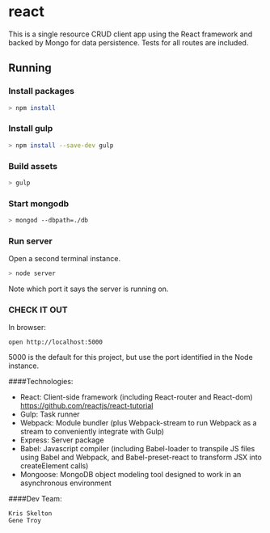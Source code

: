 # react
This is a single resource CRUD client app using the React framework and backed by Mongo for data persistence. Tests for all routes are included.

## Running

### Install packages

```bash
> npm install
```

### Install gulp

```bash
> npm install --save-dev gulp
```

### Build assets

```bash
> gulp
```

### Start mongodb

```bash
> mongod --dbpath=./db
```

### Run server
Open a second terminal instance.
```bash
> node server
```
Note which port it says the server is running on.

### CHECK IT OUT
In browser:
```
open http://localhost:5000
```
5000 is the default for this project, but use the port identified in the Node instance.


####Technologies:

  - React: Client-side framework (including React-router and React-dom) https://github.com/reactjs/react-tutorial
  - Gulp: Task runner
  - Webpack: Module bundler (plus Webpack-stream to run Webpack as a stream to conveniently integrate with Gulp)
  - Express: Server package  
  - Babel: Javascript compiler (including Babel-loader to transpile JS files using Babel and Webpack, and Babel-preset-react to transform JSX into createElement calls)
  - Mongoose: MongoDB object modeling tool designed to work in an asynchronous environment


####Dev Team:

    Kris Skelton
    Gene Troy
